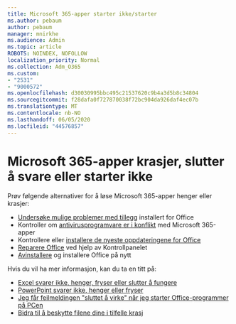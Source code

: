 ```yaml
---
title: Microsoft 365-apper starter ikke/starter
ms.author: pebaum
author: pebaum
manager: mnirkhe
ms.audience: Admin
ms.topic: article
ROBOTS: NOINDEX, NOFOLLOW
localization_priority: Normal
ms.collection: Adm_O365
ms.custom:
- "2531"
- "9000572"
ms.openlocfilehash: d30030995bbc495c21537620c9b4a3d5b8c34804
ms.sourcegitcommit: f28dafa0f727870038f72bc904da926daf4ec07b
ms.translationtype: MT
ms.contentlocale: nb-NO
ms.lasthandoff: 06/05/2020
ms.locfileid: "44576857"
---
```

# <a name="microsoft-365-apps-crash-stop-responding-or-dont-launch"></a>Microsoft 365-apper krasjer, slutter å svare eller starter ikke

Prøv følgende alternativer for å løse Microsoft 365-apper henger eller krasjer:

- [Undersøke mulige problemer med tillegg](https://support.office.com/article/powerpoint-isn-t-responding-hangs-or-freezes-652ede6e-e3d2-449a-a07f-8c800dfb948d#bkmk_addins) installert for Office
- Kontroller om [antivirusprogramvare er i konflikt](https://support.office.com/article/powerpoint-isn-t-responding-hangs-or-freezes-652ede6e-e3d2-449a-a07f-8c800dfb948d?ocmsassetID#bkmk_conflict) med Microsoft 365-apper
- Kontrollere eller [installere de nyeste oppdateringene for Office](https://support.office.com/article/update-office-and-your-computer-with-microsoft-update-2ab296f3-7f03-43a2-8e50-46de917611c5)
- [Reparere Office](https://support.office.com/article/repair-an-office-application-7821d4b6-7c1d-4205-aa0e-a6b40c5bb88b) ved hjelp av Kontrollpanelet
- [Avinstallere](https://support.office.com/article/uninstall-office-from-a-pc-9dd49b83-264a-477a-8fcc-2fdf5dbf61d8) og installere Office på nytt

Hvis du vil ha mer informasjon, kan du ta en titt på:
- [Excel svarer ikke, henger, fryser eller slutter å fungere](https://support.office.com/article/excel-not-responding-hangs-freezes-or-stops-working-37e7d3c9-9e84-40bf-a805-4ca6853a1ff4)
- [PowerPoint svarer ikke, henger eller fryser](https://support.office.com/article/powerpoint-isn-t-responding-hangs-or-freezes-652ede6e-e3d2-449a-a07f-8c800dfb948d)
- [Jeg får feilmeldingen "sluttet å virke" når jeg starter Office-programmer på PCen](https://support.office.com/article/i-get-a-stopped-working-error-when-i-start-office-applications-on-my-pc-52bd7985-4e99-4a35-84c8-2d9b8301a2fa)
- [Bidra til å beskytte filene dine i tilfelle krasj](https://support.office.com/article/help-protect-your-files-in-case-of-a-crash-551c29b1-6a4b-4415-a3ff-a80415b92f99)